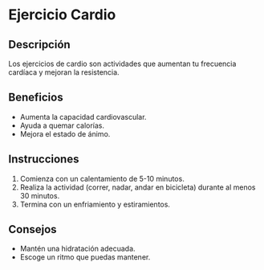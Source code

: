 # Ejercicio Cardio

## Descripción
Los ejercicios de cardio son actividades que aumentan tu frecuencia cardíaca y mejoran la resistencia.

## Beneficios
- Aumenta la capacidad cardiovascular.
- Ayuda a quemar calorías.
- Mejora el estado de ánimo.


## Instrucciones
1. Comienza con un calentamiento de 5-10 minutos.
2. Realiza la actividad (correr, nadar, andar en bicicleta) durante al menos 30 minutos.
3. Termina con un enfriamiento y estiramientos.

## Consejos
- Mantén una hidratación adecuada.
- Escoge un ritmo que puedas mantener.
